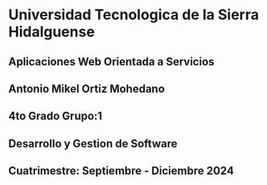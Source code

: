 # Universidad Tecnologica de la Sierra Hidalguense 
## Aplicaciones Web Orientada a Servicios 
## Antonio Mikel Ortiz Mohedano
## 4to Grado Grupo:1
## Desarrollo y Gestion de Software 
## Cuatrimestre: Septiembre - Diciembre 2024
